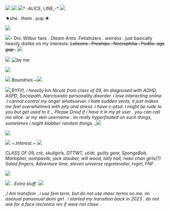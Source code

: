 ![](https://files.catbox.moe/y55bvf.png)
![](https://files.catbox.moe/sl7165.png)
![](https://files.catbox.moe/7kj5md.jpg)† -ALICE, LINE,-† ![](https://files.catbox.moe/1o1r7q.jpg)

  ★she . them . pup.★

![](https://files.catbox.moe/sl7165.png)

![](https://files.catbox.moe/eu2kpx.gif)- Dni: Wilbur fans . *Dteam Antis* .Fetishizers . *weirdos* . just basically heavily dislike on my interests.  ~~Lolicons . Proships . Necrophilia . Ped0s. *age gap* .~~
![](https://files.catbox.moe/eu2kpx.gif)

 ![](https://files.catbox.moe/bj56lf.gif)
![by me](https://files.catbox.moe/1oxpyn.gif)

![](https://files.catbox.moe/pct622.png)

![](https://files.catbox.moe/mpveh5.gif) *Boundries.~*![](https://files.catbox.moe/mpveh5.gif)

![](https://files.catbox.moe/7kj5md.jpg),*BYFI!!, i heavily kin Nicole from class of 09, Im diagnosed with ADHD, ASPD, Sociopath, Narcissistic personality disorder. i love interacting online .I cannot control my anger whatsoever. I hate sudden vents, it just makes me feel overwhelmed with pity and stress .i have c-ptsd. i might be rude to you but get used to it ., Please Dniuf if i have it in my pt user . you can call me alice. or my skin username . im really hyperfixated on such things, sometimes i might blabber random things .*,![](https://files.catbox.moe/1o1r7q.jpg)

![](https://files.catbox.moe/oh0dmz.jpeg)

![](https://64.media.tumblr.com/45d0b32157c03aba6bf3317ff3290635/ab4038e9faf38e59-8f/s75x75_c1/51c8e4b396bfe85b49a8be1b420cfd52a4933b21.gif) *~.Interest.~* ![](https://64.media.tumblr.com/45d0b32157c03aba6bf3317ff3290635/ab4038e9faf38e59-8f/s75x75_c1/51c8e4b396bfe85b49a8be1b420cfd52a4933b21.gif) 

*CLASS OF 09, crk, skullgirls, DTTWT, ut/dr, guilty gear, SpongeBob, Markiplier, oompavile, jack stauber, will wood, tally hall, neko chan girls(?) Salad fingers, Adventure time, steven universe regretevater, tvgirl, FNF .*

![](https://files.catbox.moe/o6x4nb.gif)

![](https://files.catbox.moe/eu2kpx.gif) *. Extra stuff .*![](https://files.catbox.moe/eu2kpx.gif)

*,I Am transfem . i use fem term, but do not use masc terms on me. im asexual pansexual demi girl . i started my transition back in 2023 . do not ask for a face rev/voice rev if were not close .*